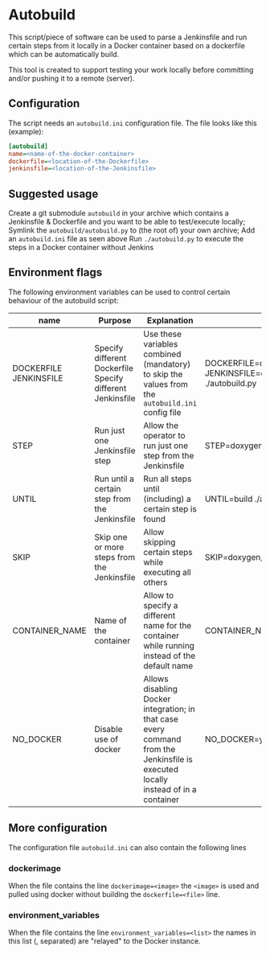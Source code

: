 # Autobuild

This script/piece of software can be used to parse a Jenkinsfile and run certain steps from it locally in a Docker container based on a dockerfile which can be automatically build.

This tool is created to support testing your work locally before committing and/or pushing it to a remote (server).

## Configuration

The script needs an `autobuild.ini` configuration file. The file looks like this (example):

```ini
[autobuild]
name=<name-of-the-docker-container>
dockerfile=<location-of-the-Dockerfile>
jenkinsfile=<location-of-the-Jenkinsfile>
```

## Suggested usage

Create a git submodule `autobuild` in your archive which contains a Jenkinsfile & Dockerfile and you want to be able to test/execute locally;
Symlink the `autobuild/autobuild.py` to (the root of) your own archive;
Add an `autobuild.ini` file as seen above
Run `./autobuild.py` to execute the steps in a Docker container without Jenkins


## Environment flags

The following environment variables can be used to control certain behaviour of the autobuild script:

|name|Purpose|Explanation|Example
|----|-------|-----------|-------
|DOCKERFILE<br>JENKINSFILE|Specify different Dockerfile<br>Specify different Jenkinsfile|Use these variables combined (mandatory) to skip the values from the `autobuild.ini` config file|DOCKERFILE=directory/Dockerfile \ JENKINSFILE=directory/Jenkinsfile \ ./autobuild.py
|STEP|Run just one Jenkinsfile step|Allow the operator to run just one step from the Jenkinsfile|STEP=doxygen ./autobuild.py
|UNTIL|Run until a certain step from the Jenkinsfile|Run all steps until (including) a certain step is found|UNTIL=build ./autobuild.py
|SKIP|Skip one or more steps from the Jenkinsfile|Allow skipping certain steps while executing all others|SKIP=doxygen,cppcheck \ ./autobuild.py
|CONTAINER_NAME|Name of the container|Allow to specify a different name for the container while running instead of the default name|CONTAINER_NAME=my_local_build_container|
|NO_DOCKER|Disable use of docker|Allows disabling Docker integration; in that case every command from the Jenkinsfile is executed locally instead of in a container|NO_DOCKER=yes|


## More configuration

The configuration file `autobuild.ini` can also contain the following lines

### dockerimage

When the file contains the line `dockerimage=<image>` the `<image>` is used and pulled using docker without building the `dockerfile=<file>` line.

### environment_variables

When the file contains the line `environment_variables=<list>` the names in this list (, separated) are "relayed" to the Docker instance.

